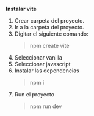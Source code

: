 **Instalar vite**
1. Crear carpeta del proyecto.
2. Ir a la carpeta del proyecto.
3. Digitar el siguiente comando:
   > npm create vite
4. Seleccionar vanilla
5. Seleccionar javascript
6. Instalar las dependencias
   > npm i
7. Run el proyecto
   > npm run dev
